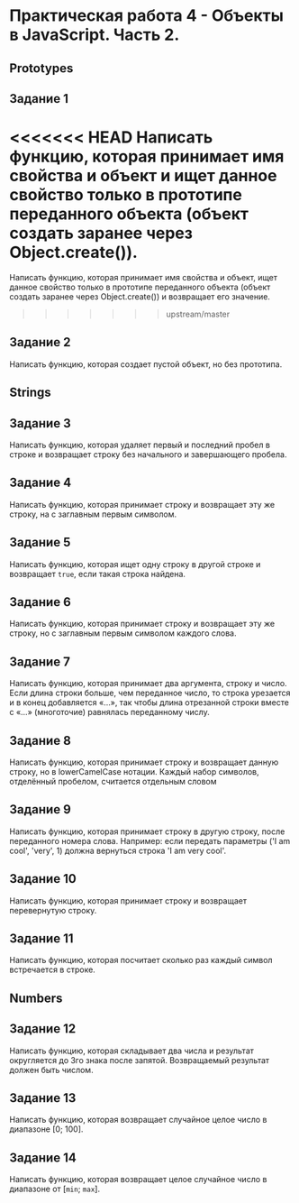 ﻿# Практическая работа 4 - Объекты в JavaScript. Часть 2.

## Prototypes

## Задание 1

<<<<<<< HEAD
Написать функцию, которая принимает имя свойства и объект и ищет данное свойство только в прототипе переданного объекта 
(объект создать заранее через Object.create()).
=======
Написать функцию, которая принимает имя свойства и объект, ищет данное свойство только в прототипе переданного объекта (объект создать заранее через Object.create()) и возвращает его значение.
>>>>>>> upstream/master

## Задание 2

Написать функцию, которая создает пустой объект, но без прототипа.

## Strings

## Задание 3

Написать функцию, которая удаляет первый и последний пробел в строке и возвращает строку без начального и завершающего пробела.

## Задание 4

Написать функцию, которая принимает строку и возвращает эту же строку, на с заглавным первым символом.

## Задание 5

Написать функцию, которая ищет одну строку в другой строке и возвращает `true`, если такая строка найдена.

## Задание 6

Написать функцию, которая принимает строку и возвращает эту же строку, но с заглавным первым символом каждого слова.

## Задание 7

Написать функцию, которая принимает два аргумента, строку и число. Если длина строки больше, чем переданное число, то строка урезается и в конец добавляется «…», так чтобы длина отрезанной строки вместе с «…» (многоточие) равнялась переданному числу.

## Задание 8

Написать функцию, которая принимает строку и возвращает данную строку, но в lowerCamelCase нотации. Каждый набор символов, отделённый пробелом, считается отдельным словом

## Задание 9

Написать функцию, которая принимает строку в другую строку, после переданного номера слова.
Например: если передать параметры ('I am cool', 'very', 1) должна вернуться строка 'I am very cool'.

## Задание 10

Написать функцию, которая принимает строку и возвращает перевернутую строку.

## Задание 11

Написать функцию, которая посчитает сколько раз каждый символ встречается в строке.

## Numbers

## Задание 12

Написать функцию, которая складывает два числа и результат округляется до 3го знака после запятой. Возвращаемый результат должен быть числом.

## Задание 13

Написать функцию, которая возвращает случайное целое число в диапазоне [0; 100].

## Задание 14

Написать функцию, которая возвращает целое случайное число в диапазоне от [`min`; `max`].
